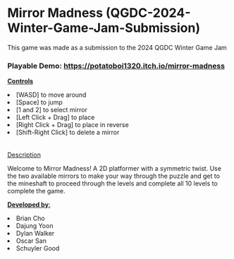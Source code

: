 # Mirror Madness (QGDC-2024-Winter-Game-Jam-Submission)
This game was made as a submission to the 2024 QGDC Winter Game Jam <br />
### Playable Demo: https://potatoboi1320.itch.io/mirror-madness

<ins>**Controls**</ins>

<li> [WASD] to move around </li>
<li> [Space] to jump </li>
<li> [1 and 2] to select mirror </li>
<li> [Left Click + Drag] to place </li>
<li> [Right Click + Drag] to place in reverse </li>
<li> [Shift-Right Click] to delete a mirror </li>
<br></br>
<ins>Description</ins>

Welcome to Mirror Madness! A 2D platformer with a symmetric twist. Use the two available mirrors to make your way through the puzzle and get to the mineshaft to proceed through the levels and complete all 10 levels to complete the game.



<ins>**Developed by**:

<li>Brian Cho</li>
<li>Dajung Yoon</li>
<li>Dylan Walker</li>
<li>Oscar San </li>
<li>Schuyler Good </li>
 
